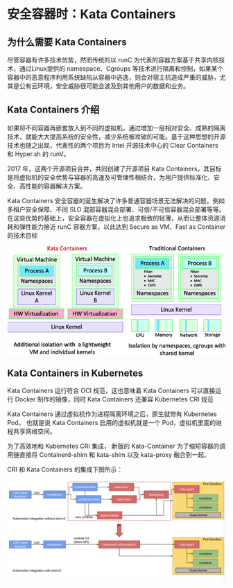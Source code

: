 # 安全容器时：Kata Containers 

## 为什么需要 Kata Containers 
尽管容器有许多技术优势，然而传统的以 runC 为代表的容器方案基于共享内核技术，通过Linux提供的 namespace、Cgroups 等技术进行隔离和控制，如果某个容器中的恶意程序利用系统缺陷从容器中逃逸，则会对宿主机造成严重的威胁，尤其是公有云环境，安全威胁很可能会波及到其他用户的数据和业务。

## Kata Containers 介绍

如果将不同容器再嵌套放入到不同的虚拟机，通过增加一层相对安全、成熟的隔离技术，就能大大提高系统的安全性，减少系统被攻破的可能。基于这种思想的开源技术也随之出现，代表性的两个项目为 Intel 开源技术中心的 Clear Containers 和 Hyper.sh 的 runV。

2017 年，这两个开源项目合并，共同创建了开源项目 Kata Containers，其目标是将虚拟机的安全优势与容器的高速及可管理性相结合，为用户提供标准化、安全、高性能的容器解决方案。

Kata Containers 安全容器的诞生解决了许多普通容器场景无法解决的问题，例如多租户安全保障、不同 SLO 混部容器混合部署、可信/不可信容器混合部署等等。在这些优势的基础上，安全容器在虚拟化上也追求极致的轻薄，从而让整体资源消耗和弹性能力接近 runC 容器方案，以此达到 Secure as VM、Fast as Container 的技术目标


<div  align="center">
	<img src="../assets/kata-container-diff.png" width = "550"  align=center />
</div>


## Kata Containers in  Kubernetes

Kata Containers  运行符合 OCI 规范，这也意味着 Kata Containers 可以直接运行 Docker 制作的镜像，同时 Kata Containers  还兼容 Kubernetes CRI 规范


Kata Containers  通过虚拟机作为进程隔离环境之后，原生就带有 Kubernetes Pod， 也就是说 Kata Containers  启用的虚拟机就是一个 Pod，虚拟机里面的进程共享网络空间。

为了高效地和 Kubernetes CRI 集成， 新版的 Kata-Container 为了缩短容器的调用链直接将 Containerd-shim 和 kata-shim 以及 kata-proxy 融合到一起。

CRI 和 Kata Containers 的集成下图所示：


<div  align="center">
	<img src="../assets/kata-container.png" width = "600"  align=center />
</div>